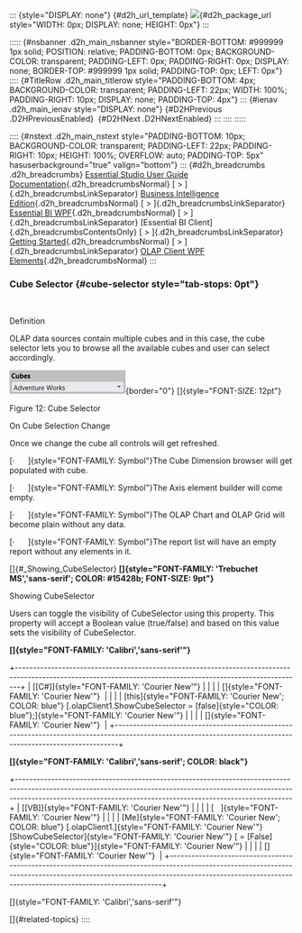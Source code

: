 ::: {style="DISPLAY: none"}
[](ms-xhelp:///?Id=d2h_url_template){#d2h_url_template} ![](!package_url!){#d2h_package_url style="WIDTH: 0px; DISPLAY: none; HEIGHT: 0px"}
:::

::::: {#nsbanner .d2h_main_nsbanner style="BORDER-BOTTOM: #999999 1px solid; POSITION: relative; PADDING-BOTTOM: 0px; BACKGROUND-COLOR: transparent; PADDING-LEFT: 0px; PADDING-RIGHT: 0px; DISPLAY: none; BORDER-TOP: #999999 1px solid; PADDING-TOP: 0px; LEFT: 0px"}
:::: {#TitleRow .d2h_main_titlerow style="PADDING-BOTTOM: 4px; BACKGROUND-COLOR: transparent; PADDING-LEFT: 22px; WIDTH: 100%; PADDING-RIGHT: 10px; DISPLAY: none; PADDING-TOP: 4px"}
::: {#ienav .d2h_main_ienav style="DISPLAY: none"}
[](ms-xhelp:///?Id=3ec17937-9555-46d4-a7cd-5a8a054415f8){#D2HPrevious .D2HPreviousEnabled}  [](ms-xhelp:///?Id=468e1f34-160c-45cf-90af-f89c2dc5992d){#D2HNext .D2HNextEnabled}
:::
::::
:::::

:::: {#nstext .d2h_main_nstext style="PADDING-BOTTOM: 10px; BACKGROUND-COLOR: transparent; PADDING-LEFT: 22px; PADDING-RIGHT: 10px; HEIGHT: 100%; OVERFLOW: auto; PADDING-TOP: 5px" hasuserbackground="true" valign="bottom"}
::: {#d2h_breadcrumbs .d2h_breadcrumbs}
[Essential Studio User Guide Documentation](ms-xhelp:///?Id=12457748-09e3-4d74-a240-8e049cedf030){.d2h_breadcrumbsNormal} [ \> ]{.d2h_breadcrumbsLinkSeparator} [Business Intelligence Edition](ms-xhelp:///?Id=fdf33dd8-62b2-47b9-ad7b-fc50e590bca5){.d2h_breadcrumbsNormal} [ \> ]{.d2h_breadcrumbsLinkSeparator} [Essential BI WPF](ms-xhelp:///?Id=41e3d586-d922-4a01-8272-679fe4ae7343){.d2h_breadcrumbsNormal} [ \> ]{.d2h_breadcrumbsLinkSeparator} [Essential BI Client]{.d2h_breadcrumbsContentsOnly} [ \> ]{.d2h_breadcrumbsLinkSeparator} [Getting Started](ms-xhelp:///?Id=e2ccfc7e-65d6-4d37-b63a-4d82606af0e4){.d2h_breadcrumbsNormal} [ \> ]{.d2h_breadcrumbsLinkSeparator} [OLAP Client WPF Elements](ms-xhelp:///?Id=3a1e8d38-9b4a-4c83-89c0-4214cc149c24){.d2h_breadcrumbsNormal}
:::

### Cube Selector {#cube-selector style="tab-stops: 0pt"}

 

Definition

OLAP data sources contain multiple cubes and in this case, the cube selector lets you to browse all the available cubes and user can select accordingly.

![](ImagesExt/image40_29.jpg){border="0"} []{style="FONT-SIZE: 12pt"}

Figure 12: Cube Selector

On Cube Selection Change

Once we change the cube all controls will get refreshed.

[·      ]{style="FONT-FAMILY: Symbol"}The Cube Dimension browser will get populated with cube.

[·      ]{style="FONT-FAMILY: Symbol"}The Axis element builder will come empty.

[·      ]{style="FONT-FAMILY: Symbol"}The OLAP Chart and OLAP Grid will become plain without any data.

[·      ]{style="FONT-FAMILY: Symbol"}The report list will have an empty report without any elements in it.

[]{#_Showing_CubeSelector} **[]{style="FONT-FAMILY: 'Trebuchet MS','sans-serif'; COLOR: #15428b; FONT-SIZE: 9pt"}**  

Showing CubeSelector

Users can toggle the visibility of CubeSelector using this property. This property will accept a Boolean value (true/false) and based on this value sets the visibility of CubeSelector.

**[]{style="FONT-FAMILY: 'Calibri','sans-serif'"}**  

+-------------------------------------------------------------------------------------------------------------------------------------------------------------+
| [\[C#\]]{style="FONT-FAMILY: 'Courier New'"}                                                                                                                |
|                                                                                                                                                             |
| []{style="FONT-FAMILY: 'Courier New'"}                                                                                                                      |
|                                                                                                                                                             |
| [this]{style="FONT-FAMILY: 'Courier New'; COLOR: blue"} [.olapClient1.ShowCubeSelector = [false]{style="COLOR: blue"};]{style="FONT-FAMILY: 'Courier New'"} |
|                                                                                                                                                             |
| []{style="FONT-FAMILY: 'Courier New'"}                                                                                                                      |
+-------------------------------------------------------------------------------------------------------------------------------------------------------------+

**[]{style="FONT-FAMILY: 'Calibri','sans-serif'; COLOR: black"}**  

+----------------------------------------------------------------------------------------------------------------------------------------------------------------------------------------------------------------------------------------+
| [\[VB\]]{style="FONT-FAMILY: 'Courier New'"}                                                                                                                                                                                           |
|                                                                                                                                                                                                                                        |
| [   ]{style="FONT-FAMILY: 'Courier New'"}                                                                                                                                                                                              |
|                                                                                                                                                                                                                                        |
| [Me]{style="FONT-FAMILY: 'Courier New'; COLOR: blue"} [.olapClient1.]{style="FONT-FAMILY: 'Courier New'"} [ShowCubeSelector]{style="FONT-FAMILY: 'Courier New'"} [ = [False]{style="COLOR: blue"}]{style="FONT-FAMILY: 'Courier New'"} |
|                                                                                                                                                                                                                                        |
| []{style="FONT-FAMILY: 'Courier New'"}                                                                                                                                                                                                 |
+----------------------------------------------------------------------------------------------------------------------------------------------------------------------------------------------------------------------------------------+

[]{style="FONT-FAMILY: 'Calibri','sans-serif'"} 

[]{#related-topics}
::::
